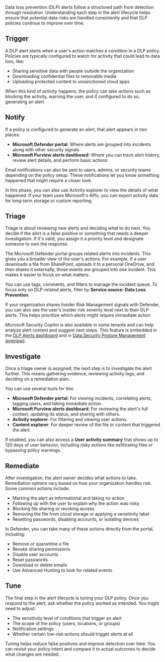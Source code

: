 Data loss prevention (DLP) alerts follow a structured path from detection through resolution. Understanding each step in the alert lifecycle helps ensure that potential data risks are handled consistently and that DLP policies continue to improve over time.

## Trigger

A DLP alert starts when a user's action matches a condition in a DLP policy. Policies are typically configured to watch for activity that could lead to data loss, like:

- Sharing sensitive data with people outside the organization
- Downloading confidential files to removable media
- Uploading protected content to unsanctioned cloud apps

When this kind of activity happens, the policy can take actions such as blocking the activity, warning the user, and if configured to do so, generating an alert.

## Notify

If a policy is configured to generate an alert, that alert appears in two places:

- **Microsoft Defender portal**: Where alerts are grouped into incidents along with other security signals
- **Microsoft Purview alerts dashboard**: Where you can track alert history, review alert details, and perform basic actions

Email notifications can also be sent to users, admins, or security teams depending on the policy setup. These notifications let you know something happened that might require a closer look.

In this phase, you can also use Activity explorer to view the details of what happened. If your team uses Microsoft's APIs, you can export activity data for long-term storage or custom reporting.

## Triage

Triage is about reviewing new alerts and deciding what to do next. You decide if the alert is a false positive or something that needs a deeper investigation. If it's valid, you assign it a priority level and designate someone to own the response.

The Microsoft Defender portal groups related alerts into incidents. This gives you a broader view of the user's actions. For example, if a user downloads a file from SharePoint, uploads it to a personal OneDrive, and then shares it externally, those events are grouped into one incident. This makes it easier to focus on what matters.

You can use tags, comments, and filters to manage the incident queue. To focus only on DLP-related alerts, filter by **Service source: Data Loss Prevention**.

If your organization shares Insider Risk Management signals with Defender, you can also see the user's insider risk severity level next to their DLP alerts. This helps prioritize which alerts might require immediate action.

Microsoft Security Copilot is also available in some tenants and can help analyze alert context and suggest next steps. This feature is embedded in the [DLP Alerts dashboard](/purview/dlp-alerts-dashboard-get-started?azure-portal=true#investigate-a-dlp-alert) and in [Data Security Posture Management (preview)](/purview/data-security-posture-management-copilot?azure-portal=true#use-microsoft-security-copilot-with-data-security-posture-management-preview).

## Investigate

Once a triage owner is assigned, the next step is to investigate the alert further. This means gathering evidence, reviewing activity logs, and deciding on a remediation plan.

You can use several tools for this:

- **Microsoft Defender portal**: For viewing incidents, correlating alerts, tagging users, and taking immediate action.
- **Microsoft Purview alerts dashboard**: For reviewing the alert's full context, updating its status, and sharing with others.
- **Activity explorer**: For filtering and viewing user actions.
- **Content explorer**: For deeper review of the file or content that triggered the alert.

If enabled, you can also access a **User activity summary** that shows up to 120 days of user behavior, including risky actions like exfiltrating files or bypassing policy warnings.

## Remediate

After investigation, the alert owner decides what actions to take. Remediation options vary based on how your organization handles risk. Some common actions include:

- Marking the alert as informational and taking no action
- Following up with the user to explain why the action was risky
- Blocking file sharing or revoking access
- Removing the file from cloud storage or applying a sensitivity label
- Resetting passwords, disabling accounts, or isolating devices

In Defender, you can take many of these actions directly from the portal, including:

- Remove or quarantine a file
- Revoke sharing permissions
- Disable user accounts
- Reset passwords
- Download or delete emails
- Use Advanced Hunting to look for related events

## Tune

The final step in the alert lifecycle is tuning your DLP policy. Once you respond to the alert, ask whether the policy worked as intended. You might need to adjust:

- The sensitivity level of conditions that trigger an alert
- The scope of the policy (users, locations, or groups)
- Notification settings
- Whether certain low-risk actions should trigger alerts at all

Tuning helps reduce false positives and improve detection over time. You can revisit your policy intent and compare it to actual outcomes to decide what changes are needed.
